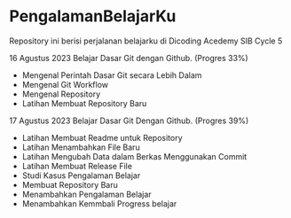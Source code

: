 # PengalamanBelajarKu
Repository ini berisi perjalanan belajarku di Dicoding Acedemy SIB Cycle 5

16 Agustus 2023
Belajar Dasar Git dengan Github. (Progres 33%)
* Mengenal Perintah Dasar Git secara Lebih Dalam
* Mengenal Git Workflow
* Mengenal Repository
* Latihan Membuat Repository Baru

17 Agustus 2023
Belajar Dasar Git Dengan Github. (Progres 39%)
* Latihan Membuat Readme untuk Repository
* Latihan Menambahkan File Baru
* Latihan Mengubah Data dalam Berkas Menggunakan Commit
* Latihan Membuat Release File
* Studi Kasus Pengalaman Belajar
* Membuat Repository Baru
* Menambahkan Pengalaman Belajar
* Menambahkan Kemmbali Progress belajar
